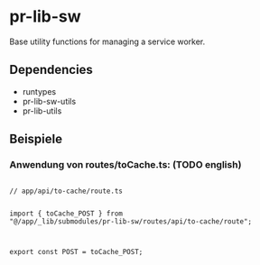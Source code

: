# pr-lib-sw

Base utility functions for managing a service worker.

## Dependencies

- runtypes
- pr-lib-sw-utils
- pr-lib-utils

## Beispiele

### Anwendung von routes/toCache.ts: (TODO english)

<code>
// app/api/to-cache/route.ts

import { toCache_POST } from "@/app/_lib/submodules/pr-lib-sw/routes/api/to-cache/route";

export const POST = toCache_POST;
</code>


